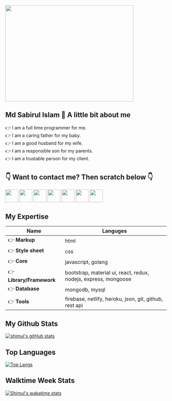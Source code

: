 <img src="https://image.freepik.com/free-photo/close-up-employer-ready-shake-hand-employee_122498-406.jpg" width="400" height="300">

## Md Sabirul Islam 👋 A little bit about me
👉 I am a full time programmer for me.  
👉 I am a caring father for my baby.  
👉 I am a good husband for my wife.  
👉 I am a responsible son for my parents.  
👉 I am a trustable person for my client.

## 👇 Want to contact me? Then scratch below 👇
[<img src="https://www.flaticon.com/svg/vstatic/svg/889/889102.svg?token=exp=1612868658~hmac=d34693ef22b2edc803c4bc97f101db97" width="40" height="40">](https://www.facebook.com/mdsabirulislam.shimul/)
[<img src="https://www.flaticon.com/svg/vstatic/svg/255/255337.svg?token=exp=1612868770~hmac=c0b57b7509c19b44d73bc5bbeaf0f504" width="40" height="40">](https://www.youtube.com/channel/UCILPl3huxZ1tdznJgxupwVg)
[<img src="https://www.flaticon.com/svg/vstatic/svg/889/889147.svg?token=exp=1612867982~hmac=9ce0c2f754abcae163e481082f95f2cb" width="40" height="40">](https://twitter.com/mdsabirulislam_)
[<img src="https://www.flaticon.com/svg/vstatic/svg/2111/2111463.svg?token=exp=1612868587~hmac=99d45a135cfc014868afb9937fef996b" width="40" height="40">](https://www.instagram.com/mdsabirulislamshimul/)
[<img src="https://www.flaticon.com/svg/vstatic/svg/174/174857.svg?token=exp=1612868116~hmac=68a3171221e87f4a808a798d4b328e23" width="40" height="40">](https://www.linkedin.com/in/mdsabirulislam/)
[<img src="https://www.flaticon.com/svg/vstatic/svg/124/124039.svg?token=exp=1612868238~hmac=0e5b3c27681338d0146b6dd08a830eed" width="40" height="40">](https://www.pinterest.com/mdsabirulislamshimul/)
[<img src="https://www.flaticon.com/svg/vstatic/svg/888/888853.svg?token=exp=1612869566~hmac=5f23ef0b8da3cefc93d9b0fbc0401355" width="40" height="40">](mailto:sabirul.shimul@gmail.com)

## My Expertise
Name | Languges
---- | --------
👉 **Markup** | html
👉 **Style sheet** | css
👉 **Core** | javascript, golang
👉 **Library/Framework** | bootstrap, material ui, react, redux, nodejs, express, mongoose
👉 **Database** | mongodb, mysql
👉 **Tools** | firebase, netlify, heroku, json, git, github, rest api

## My Github Stats
[![shimul's gitHub stats](https://github-readme-stats.vercel.app/api?username=sabirul-islam&show_icons=true&theme=radical)](https://github.com/sabirul-islam)

## Top Languages
[![Top Langs](https://github-readme-stats.vercel.app/api/top-langs/?username=sabirul-islam&langs_count=8)](https://github.com/sabirul-islam)

## Walktime Week Stats
[![Shimul's wakatime stats](https://github-readme-stats.vercel.app/api/wakatime?username=sabirul-islam)](https://github.com/sabirul-islam)
